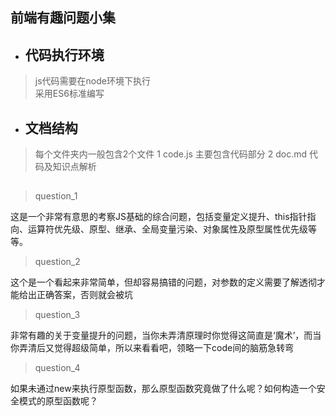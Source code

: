 ## 前端有趣问题小集

* ## 代码执行环境
> js代码需要在node环境下执行   
> 采用ES6标准编写

* ## 文档结构 
> 每个文件夹内一般包含2个文件
> 1 code.js  主要包含代码部分
> 2 doc.md   代码及知识点解析  

## 

> question_1   

这是一个非常有意思的考察JS基础的综合问题，包括变量定义提升、this指针指向、运算符优先级、原型、继承、全局变量污染、对象属性及原型属性优先级等等。

> question_2

这个是一个看起来非常简单，但却容易搞错的问题，对参数的定义需要了解透彻才能给出正确答案，否则就会被坑

> question_3

非常有趣的关于变量提升的问题，当你未弄清原理时你觉得这简直是‘魔术’，而当你弄清后又觉得超级简单，所以来看看吧，领略一下code间的脑筋急转弯

> question_4

如果未通过new来执行原型函数，那么原型函数究竟做了什么呢？如何构造一个安全模式的原型函数呢？
